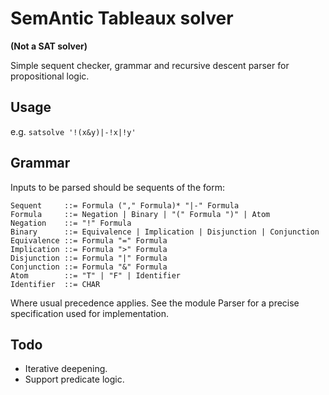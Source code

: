 # SemAntic Tableaux solver

**(Not a SAT solver)**

Simple sequent checker, grammar and recursive descent parser for propositional logic.

## Usage

e.g. `satsolve '!(x&y)|-!x|!y'`

## Grammar

Inputs to be parsed should be sequents of the form:

```
Sequent     ::= Formula ("," Formula)* "|-" Formula
Formula     ::= Negation | Binary | "(" Formula ")" | Atom
Negation    ::= "!" Formula
Binary      ::= Equivalence | Implication | Disjunction | Conjunction
Equivalence ::= Formula "=" Formula
Implication ::= Formula ">" Formula
Disjunction ::= Formula "|" Formula
Conjunction ::= Formula "&" Formula
Atom        ::= "T" | "F" | Identifier
Identifier  ::= CHAR
```

Where usual precedence applies. See the module Parser for a precise
specification used for implementation.

## Todo

* Iterative deepening.
* Support predicate logic.
